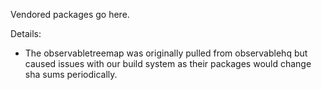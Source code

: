 Vendored packages go here.

Details:

- The observabletreemap was originally pulled from observablehq but caused
  issues with our build system as their packages would change sha sums
  periodically.
